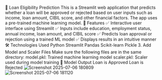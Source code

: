 🏦 Loan Eligibility Prediction
This is a Streamlit web application that predicts whether a loan will be approved or rejected based on user inputs such as income, loan amount, CIBIL score, and other financial factors. 
The app uses a pre-trained machine learning model.
🔧 Features
✅ Interactive user interface using Streamlit
✅ Inputs include education, employment status, annual income, loan amount, and CIBIL score
✅ Predicts loan approval or rejection using a trained ML model
✅ Displays results in an intuitive manner
🛠️ Technologies Used
Python
Streamlit
Pandas
Scikit-learn
Pickle
3. Add Model and Scaler Files
Make sure the following files are in the same directory:
model.pkl: Trained machine learning model
scaler.pkl: Scaler used during model training
🔮 Model Output
Loan is Approved
Loan is Rejected
![Screenshot 2025-07-06 180809](https://github.com/user-attachments/assets/e05b7c55-4122-4ba8-8ca9-1fe89d2ca0c5)
![Screenshot 2025-07-06 181120](https://github.com/user-attachments/assets/915deb1b-227c-44fd-87d9-f3dafcaef4ca)

